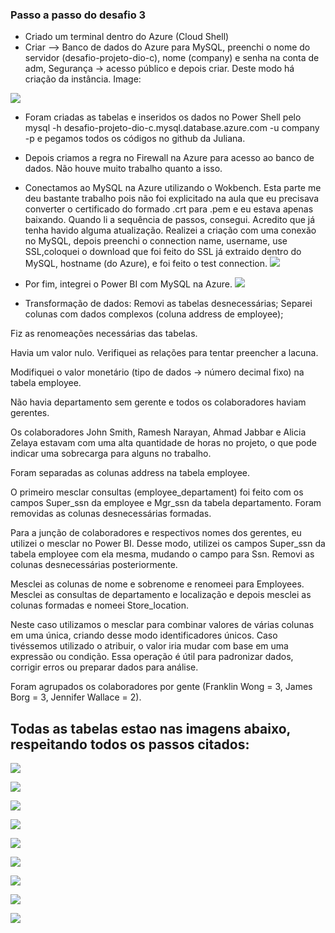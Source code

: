 ### Passo a passo do desafio 3

- Criado um terminal dentro do Azure (Cloud Shell)
- Criar --> Banco de dados do Azure para MySQL, preenchi o nome do servidor (desafio-projeto-dio-c), nome (company) e senha na conta de adm, Segurança -> acesso público e depois criar. Deste modo há criação da instância.
Image:

![](https://github.com/Camila288/Desafios-DIO---Power-BI/blob/main/Images/desafio_dio_image_1.png)

-  Foram criadas as tabelas e inseridos os dados no Power Shell pelo mysql -h desafio-projeto-dio-c.mysql.database.azure.com -u company -p e pegamos todos os códigos no github da Juliana.
-  Depois criamos a regra no Firewall na Azure para acesso ao banco de dados. Não houve muito trabalho quanto a isso.
- Conectamos ao MySQL na Azure utilizando o Wokbench. Esta parte me deu bastante trabalho pois não foi explicitado na aula que eu precisava converter o certificado do formado .crt para .pem e eu estava apenas baixando. Quando li a sequência de passos, consegui. Acredito que já tenha havido alguma atualização. Realizei a criação com uma conexão no MySQL, depois preenchi o connection name, username, use SSL,coloquei o download que foi feito do SSL já extraido dentro do MySQL, hostname (do Azure), e foi feito o test connection. 
![](https://github.com/Camila288/Desafios-DIO---Power-BI/blob/main/Images/desafio_dio_image_2.png)

- Por fim, integrei o Power BI com MySQL na Azure.
![](https://github.com/Camila288/Desafios-DIO---Power-BI/blob/main/Images/desafio_dio_image_3.png)

- Transformação de dados: 
 Removi as tabelas desnecessárias;
Separei colunas com dados complexos (coluna address de employee);

Fiz as renomeações necessárias das tabelas.

Havia um valor nulo. Verifiquei as relações para tentar preencher a lacuna.

Modifiquei o valor monetário (tipo de dados -> número decimal fixo) na tabela employee.

Não havia departamento sem gerente e todos os colaboradores haviam gerentes.

Os colaboradores John Smith, Ramesh Narayan, Ahmad Jabbar e Alicia Zelaya estavam com uma alta quantidade de horas no projeto, o que pode indicar uma sobrecarga para alguns no trabalho.

Foram separadas as colunas address na tabela employee.

O primeiro mesclar consultas (employee_departament) foi feito com os campos Super_ssn da employee e Mgr_ssn da tabela departamento.
Foram removidas as colunas desnecessárias formadas.

Para a junção de colaboradores e respectivos nomes dos gerentes, eu utilizei o mesclar no Power BI. Desse modo, utilizei os campos Super_ssn da tabela employee com ela mesma, mudando o campo para Ssn. Removi as colunas desnecessárias posteriormente.

Mesclei as colunas de nome e sobrenome e renomeei para Employees.
Mesclei as consultas de departamento e localização e depois mesclei as colunas formadas e nomeei Store_location.

Neste caso utilizamos o mesclar para combinar valores de várias colunas em uma única, criando desse modo identificadores únicos. Caso tivéssemos utilizado o atribuir, o valor iria mudar com base em uma expressão ou condição. Essa operação é útil para padronizar dados, corrigir erros ou preparar dados para análise.

Foram agrupados os colaboradores por gente (Franklin Wong = 3, James Borg = 3, Jennifer Wallace = 2). 

## Todas as tabelas estao nas imagens abaixo, respeitando todos os passos citados:

![](https://github.com/Camila288/Desafios-DIO---Power-BI/blob/main/Images/tabela_employee_final.png)

![](https://github.com/Camila288/Desafios-DIO---Power-BI/blob/main/Images/employee_2.png)


![](https://github.com/Camila288/Desafios-DIO---Power-BI/blob/main/Images/employees_3.png)


![](https://github.com/Camila288/Desafios-DIO---Power-BI/blob/main/Images/tabela_departament_final.png)

![](https://github.com/Camila288/Desafios-DIO---Power-BI/blob/main/Images/tabela_dept_location.png)

![](https://github.com/Camila288/Desafios-DIO---Power-BI/blob/main/Images/project.png)

![](https://github.com/Camila288/Desafios-DIO---Power-BI/blob/main/Images/tabela_dependent.png)

![](https://github.com/Camila288/Desafios-DIO---Power-BI/blob/main/Images/agrupamento_employees_per_manager.png)

![](https://github.com/Camila288/Desafios-DIO---Power-BI/blob/main/Images/works_on.png)

